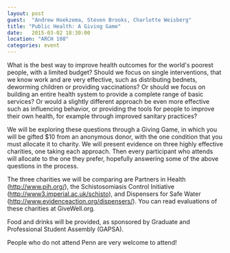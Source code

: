 ```yaml
---
layout: post
guest:  "Andrew Hoekzema, Steven Brooks, Charlotte Weisberg"
title: "Public Health: A Giving Game"
date:   2015-03-02 18:30:00
location: "ARCH 108"
categories: event
---
```


What is the best way to improve health outcomes for the world's poorest people, with a limited budget? Should we focus on single interventions, that we know work and are very effective, such as distributing bednets, deworming children or providing vaccinations? Or should we focus on building an entire health system to provide a complete range of basic services? Or would a slightly different approach be even more effective such as influencing behavior, or providing the tools for people to improve their own health, for example through improved sanitary practices?

We will be exploring these questions through a Giving Game, in which you will be gifted $10 from an anonymous donor, with the one condition that you must allocate it to charity. We will present evidence on three highly effective charities, one taking each approach. Then every participant who attends will allocate to the one they prefer, hopefully answering some of the above questions in the process.

The three charities we will be comparing are Partners in Health (http://www.pih.org/), the Schistosomiasis Control Initiative (http://www3.imperial.ac.uk/schisto), and Dispensers for Safe Water (http://www.evidenceaction.org/dispensers/). You can read evaluations of these charities at GiveWell.org.

Food and drinks will be provided, as sponsored by Graduate and Professional Student Assembly (GAPSA).

People who do not attend Penn are very welcome to attend!
